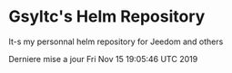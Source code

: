 # Gsyltc's Helm Repository

It-s my personnal helm repository for Jeedom and others

Derniere mise a jour Fri Nov 15 19:05:46 UTC 2019
